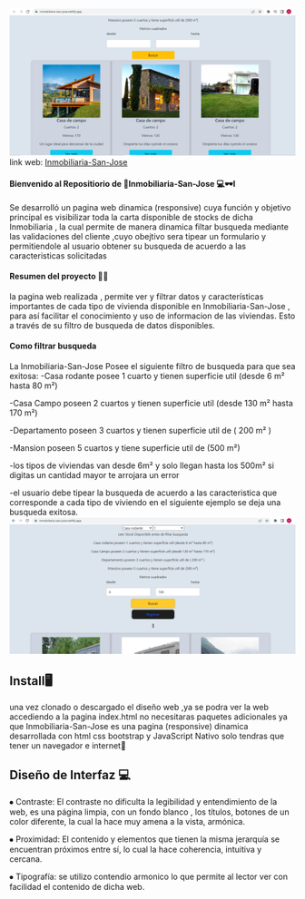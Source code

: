 ![Inmobiliaria San Jose](https://raw.githubusercontent.com/fagust1992/cv/main/img/proyecto1.png "Inmobiliaria San Jose")
link web:
[Inmobiliaria-San-Jose](https://inmobiliaria-san-jose.netlify.app/)
#### Bienvenido al Repositiorio de 👩‍Inmobiliaria-San-Jose 💻🕶I
Se desarrolló un pagina web  dinamica (responsive)  cuya función y objetivo principal es visibilizar toda la carta disponible de stocks de dicha Inmobiliaria , la cual permite de manera dinamica filtar busqueda mediante las validaciones del cliente ,cuyo obejtivo sera tipear un formulario y permitiendole al usuario obtener su busqueda de acuerdo a las caracteristicas solicitadas

####  Resumen del proyecto 👊🏼
la pagina web realizada , permite  ver y filtrar datos y características importantes de cada tipo de vivienda disponible en Inmobiliaria-San-Jose , para así facilitar el conocimiento y uso de informacion de las viviendas. Esto a través de  su filtro de busqueda  de datos disponibles.

####  Como filtrar busqueda
La  Inmobiliaria-San-Jose Posee  el siguiente filtro de busqueda para que sea exitosa:
-Casa rodante posee 1 cuarto y tienen superficie util (desde 6 m² hasta 80 m²)

-Casa Campo poseen 2 cuartos y tienen superficie util (desde 130 m² hasta 170 m²)

-Departamento poseen 3 cuartos y tienen superficie util de ( 200 m² )

-Mansion poseen 5 cuartos y tiene superficie util de (500 m²)

  -los tipos de viviendas van desde 6m² y  solo llegan hasta los 500m² si digitas un cantidad 
   mayor te arrojara un error

-el usuario debe tipear la busqueda de acuerdo a las caracteristica que corresponde a cada tipo de viviendo en el siguiente ejemplo  se deja una busqueda exitosa.
![Filtro-busqueda](https://raw.githubusercontent.com/fagust1992/cv/main/img/imagen-readme.png "Filtro-busqueda")

## Install🖥
una vez clonado o descargado el diseño web ,ya se podra ver la web accediendo a la pagina index.html no necesitaras paquetes adicionales ya que Inmobiliaria-San-Jose es una pagina (responsive)  dinamica desarrollada con html css bootstrap y JavaScript  Nativo solo tendras que tener un navegador e internet💎

## Diseño de Interfaz 💻
⦁ Contraste: El contraste no dificulta la legibilidad y entendimiento de la  web, es una página limpia, con un fondo blanco , los títulos, botones de un color diferente, la cual la hace muy amena a la vista, armónica.

⦁ Proximidad: El contenido y elementos que tienen la misma jerarquía se encuentran próximos entre sí, lo cual la hace coherencia, intuitiva y cercana.

⦁ Tipografía: se utilizo contendio armonico lo que permite al lector ver con facilidad el contenido de dicha web.

